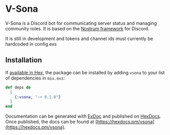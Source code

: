 # V-Sona

V-Sona is a Discord bot for communicating server status and managing community roles.
It is based on the [Nostrum framework](https://github.com/Kraigie/nostrum) for Discord.

It is still in development and tokens and channel ids must currently be hardcoded in config.exs

## Installation

If [available in Hex](https://hex.pm/docs/publish), the package can be installed
by adding `vsona` to your list of dependencies in `mix.exs`:

```elixir
def deps do
  [
    {:vsona, "~> 0.1.0"}
  ]
end
```

Documentation can be generated with [ExDoc](https://github.com/elixir-lang/ex_doc)
and published on [HexDocs](https://hexdocs.pm). Once published, the docs can
be found at [https://hexdocs.pm/vsona](https://hexdocs.pm/vsona).

